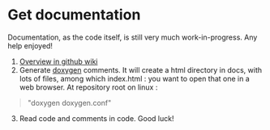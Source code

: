 # Get documentation
Documentation, as the code itself, is still very much work-in-progress. Any help enjoyed!

1. [Overview in github wiki](https://github.com/Traderain/Wolven-kit/wiki/Codebase-structure)
2. Generate [doxygen](https://www.doxygen.nl/index.html) comments. It will create a html directory in docs, with lots of files, among which index.html : you want to open that one in a web browser. At repository root on linux :
>  "doxygen doxygen.conf"
3. Read code and comments in code.
Good luck!